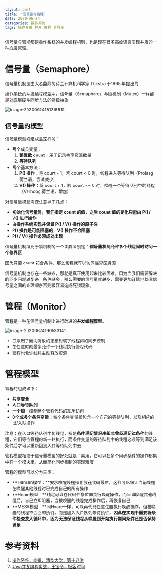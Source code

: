 ```yaml
---
layout: post
title: '信号量与管程'
date: 2020-06-24
categories: 操作系统
tags: 操作系统 并发 管程 信号量
---
```

信号量与管程都是操作系统的并发编程机制，也是现在很多高级语言实现并发的一种底层原理。

# 信号量（Semaphore）

信号量机制是由大名鼎鼎的荷兰计算机科学家 Dijkstra 于1965 年提出的

操作系统的并发编程模型中，信号量（Semaphore）与锁机制（Mutex）一样都是对底层硬件同步方法的高级抽象

![image-20200624181218815](https://img-blog.csdnimg.cn/20200624201112479.png?x-oss-process=image/watermark,type_ZmFuZ3poZW5naGVpdGk,shadow_10,text_aHR0cHM6Ly9ibG9nLmNzZG4ubmV0L2JhaWR1XzMyMDQ1MjAx,size_16,color_FFFFFF,t_70#pic_center)

## 信号量的模型

信号量模型的组成是这样的：

- 两个成员变量：
  1. **整型数 count**：用于记录共享资源数量
  2. **等待队列**
- 两个基本方法：
  1. **P() 操作**：将 count - 1，若 count < 0 时，线程进入等待队列（Prolaag 荷兰语，尝试减少）
  2. **V() 操作**：将 count + 1，若 count <= 0 时，唤醒一个等待队列中的线程（Verhoog 荷兰语，增加）

对信号量模型需要注意以下几点：

- **初始化信号量时，我们指定 count 的值，之后 count 值的变化只能由 P() / V() 进行操作**
- **由操作系统实现并保证 P() / V() 操作的原子性**
- **P() 操作是可能阻塞的，V() 操作不会阻塞**
- **P() / V() 操作必须成对出现**

信号量机制相比于锁机制的一个主要区别是：**信号量机制允许多个线程同时访问一个临界区**

因为只要 count 符合条件，那么线程就可以访问临界区资源

信号量机制也存在一些缺点，那就是真正使用起来比较困难，因为当我们需要解决的同步问题越复杂，条件越多，那么需要的信号量就越多，需要更加谨慎地处理信号量之间的处理顺序否则很容易造成死锁现象。

# 管程（Monitor）

管程是一种在信号量机制上进行改进的**并发编程模型**。

![image-20200624190533141](https://img-blog.csdnimg.cn/20200624201133300.png?x-oss-process=image/watermark,type_ZmFuZ3poZW5naGVpdGk,shadow_10,text_aHR0cHM6Ly9ibG9nLmNzZG4ubmV0L2JhaWR1XzMyMDQ1MjAx,size_16,color_FFFFFF,t_70#pic_center)

- 它采用了面向对象的思想封装了线程间的同步控制
- 在任意时刻最多允许一个线程执行管程代码
- 管程也允许线程主动释放资源

# 管程模型

管程的组成如下：

- **共享变量**
- **入口等待队列**
- **一个锁**：控制整个管程代码的互斥访问
- **0个或多个条件变量**：每个条件变量都包含一个自己的等待队列，以及相应的出/入队操作

注意：在入口等待队列中的线程，都是**条件满足情况未知**或**曾经满足过条件**的线程，它们等待管程的新一轮执行，而条件变量的等待队列中的线程必须等到满足该条件后才可以重新回到入口等待队列中去

管程模型相较于信号量模型的好处就是：易用，它可以把多个同步条件的操作都集中在一个模块里，从而简化同步机制的实现难度

管程的模型可以分为三类：

- **Hansen模型：**要求唤醒线程操作放在代码最后，这样可以保证当前线程在唤醒其他线程时已完成自己的所有操作
- **Hoare模型：**线程可以在代码任意位置执行唤醒操作，而且当唤醒其他线程后，自己立即阻塞，当被唤醒的线程完成操作后，再恢复自己
- **MESA模型：**同Hoare一样，可以再代码任意位置执行唤醒操作，但被唤醒的线程不会立即执行，而是加入入口队列等待执行，**因此在实现中需要将条件检查放入循环中，因为无法保证线程从唤醒到开始执行期间条件还是否保持满足**

# 参考资料

1. [操作系统，向勇，清华大学，第十八讲](http://os.cs.tsinghua.edu.cn/oscourse/OS2019spring)
2. [Java并发编程实战，王宝令，极客时间](https://time.geekbang.org/column/intro/100023901?utm_source=pinpaizhuanqu&utm_medium=geektime&utm_campaign=guanwang&utm_term=guanwang&utm_content=0511)
